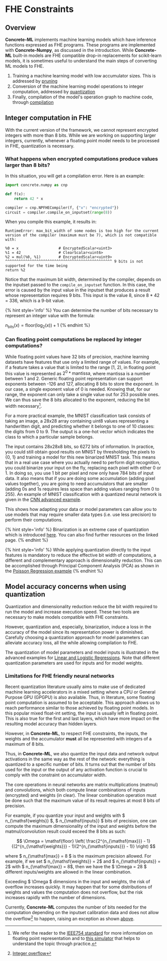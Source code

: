 # FHE Constraints

## Overview

**Concrete-ML** implements machine learning models which have inference functions expressed as FHE programs. These programs
are implemented with **Concrete-Numpy**, as discussed in the introduction. While **Concrete-ML** built-in models
are FHE compatible drop-in replacements for scikit-learn models, it is sometimes useful to understand the main steps of
converting ML models to FHE.

1. Training a machine learning model with low accumulator sizes. This is addressed by [pruning](pruning.md)
1. Conversion of the machine learning model operations to integer computation, addressed by [quantization](quantization.md)
1. Finally, compilation of the model's operation graph to machine code, through [compilation](compilation.md)

## Integer computation in FHE

With the current version of the framework, we cannot represent encrypted integers with more than 8 bits. While we are working on supporting larger integers, currently, whenever a floating point model needs to be processed in FHE, quantization is necessary.

### What happens when encrypted computations produce values larger than 8 bits?

In this situation, you will get a compilation error. Here is an example:

<!--pytest-codeblocks:skip-->

```python
import concrete.numpy as cnp

def f(x):
    return 42 * x

compiler = cnp.NPFHECompiler(f, {"x": "encrypted"})
circuit = compiler.compile_on_inputset(range(8))
```

When you compile this example, it results in:

```
RuntimeError: max_bit_width of some nodes is too high for the current version of the compiler (maximum must be 7), which is not compatible with:

%0 = x                  # EncryptedScalar<uint3>
%1 = 42                 # ClearScalar<uint6>
%2 = mul(%0, %1)        # EncryptedScalar<uint9>
^^^^^^^^^^^^^^^^^^^^^^^^^^^^^^^^^^^^^^^^^^^^^^^^ 9 bits is not supported for the time being
return %2
```

Notice that the maximum bit width, determined by the compiler, depends on the inputset passed to the `compile_on_inputset` function. In this case, the error is caused by the input value in the inputset that produces a result whose representation requires 9 bits. This input is the value 8, since 8 * 42 = 336, which is a 9-bit value.

{% hint style='info' %}
You can determine the number of bits necessary to represent an integer value with the formula:

$n_{\mathsf{bits}}(x) = \mathsf{floor}(\mathsf{log}_2(x)) + 1$
{% endhint %}

### Can floating point computations be replaced by integer computations?

While floating point values have 32 bits of precision, machine learning datasets have features that use only a limited range of values. For example, if a feature takes a value that is limited to the range \[1, 2), in floating point this value is represented as $2^0 * \mathsf{mantissa}$, where $\mathsf{mantissa}$ is a number between 1 and 2. Generic floating point representation can support exponents between -126 and 127, allocating 8 bits to store the exponent. In our case, a single exponent value of 0 is needed. Knowing that, for our range, the exponent can only take a single value out for 253 possible ones. We can thus save the 8 bits allocated to the exponent, reducing the bit width necessary[^2].

For a more practical example, the MNIST classification task consists of taking an image, a 28x28 array containing uint8 values representing a handwritten digit, and predicting whether it belongs to one of 10 classes: the digits from 0 to 9. The output is a one-hot vector which indicates the class to which a particular sample belongs.

The input contains 28x28x8 bits, so 6272 bits of information. In practice, you could still obtain good results on MNIST by thresholding the pixels to {0, 1} and training a model for this new binarized MNIST task. This means that in a real use case where you actually need to perform digit recognition, you could binarize your input on the fly, replacing each pixel with either 0 or 1. In doing so, you use 1 bit per pixel and now only have 784 bits of input data. It also means that if you are doing some accumulation (adding pixel values together), you are going to need accumulators that are smaller (adding 0s and 1s requires less space than adding values ranging from 0 to 255). An example of MNIST classification with a quantized neural network is given in the [CNN advanced example](advanced_examples.md).

This shows how adapting your data or model parameters can allow you to use models that may require smaller data types (i.e. use less precision) to perform their computations.

{% hint style='info' %}
Binarization is an extreme case of quantization which is introduced [here](quantization.md). You can also find further resources on the linked page.
{% endhint %}

{% hint style='info' %}
While applying quantization directly to the input features is mandatory to reduce the effective bit width of computations, a different and complementary approach is dimensionality reduction. This can be accomplished through Principal Component Analysis (PCA) as shown in the [Poisson Regression example](advanced_examples.md)
{% endhint %}

## Model accuracy concerns when using quantization

Quantization and dimensionality reduction reduce the bit width required to run the model and increase execution speed. These two tools are necessary to make models compatible with FHE constraints.

However, quantization and, especially, binarization, induce a loss in the accuracy of the model since its representation power is diminished. Carefully choosing a quantization approach for model parameters can alleviate accuracy loss, all the while allowing compilation to FHE.

The quantization of model parameters and model inputs is illustrated in the advanced examples for [Linear and Logistic Regressions](advanced_examples.md). Note that different quantization parameters are used for inputs and for model weights.

### Limitations for FHE friendly neural networks

Recent quantization literature usually aims to make use of dedicated machine learning accelerators in a mixed setting where a CPU or General Purpose GPU (GPGPU) is also available. Thus, in literature, some floating point computation is assumed to be acceptable. This approach allows us to reach performance similar to those achieved by floating point models. In this popular mixed float-int setting, the input is usually left in floating point. This is also true for the first and last layers, which have more impact on the resulting model accuracy than hidden layers.

However, in **Concrete-ML**, to respect FHE constraints, the inputs, the weights and the accumulator **must** all be represented with integers of a maximum of 8 bits.

Thus, in **Concrete-ML**, we also quantize the input data and network output activations in the same way as the rest of the network: everything is quantized to a specific number of bits. It turns out that the number of bits used for the input or the output of any activation function is crucial to comply with the constraint on accumulator width.

The core operations in neural networks are matrix multiplications (matmul) and convolutions, which both compute linear combinations of inputs (encrypted) and weights (in clear). The linear combination operation must be done such that the maximum value of its result requires at most 8 bits of precision.

For example, if you quantize your input and weights with $ n_{\mathsf{weights}} $, $ n_{\mathsf{inputs}} $  bits of precision, one can compute the maximum dimensionality of the input and weights before the matmul/convolution result could exceed the 8 bits as such:

$$ \Omega = \mathsf{floor} \left( \frac{2^{n_{\mathsf{max}}} - 1}{(2^{n_{\mathsf{weights}}} - 1)(2^{n_{\mathsf{inputs}}} - 1)} \right) $$

where $ n_{\mathsf{max}} = 8 $ is the maximum precision allowed. For example, if we set $ n_{\mathsf{weights}} = 2$ and $ n_{\mathsf{inputs}} = 2$ with $ n_{\mathsf{max}} = 8$, then we have the $ \Omega = 28 $ different inputs/weights are allowed in the linear combination.

Exceeding $ \Omega $ dimensions in the input and weights, the risk of overflow increases quickly. It may happen that for some distributions of weights and values the computation does not overflow, but the risk increases rapidly with the number of dimensions.

Currently, **Concrete-ML** computes the number of bits needed for the computation depending on the inputset calibration data and does not allow the overflow[^1] to happen, raising an exception as shown [above](./fhe_constraints.md#what-happens-when-encrypted-computations-produce-values-larger-than-8-bits).

[^2]: We refer the reader to the [IEEE754 standard](https://en.wikipedia.org/wiki/IEEE_754) for more information on floating point representation and to [this simulator](https://www.h-schmidt.net/FloatConverter/IEEE754.html) that helps to understand the topic through practice.

[^1]: [Integer overflow](https://en.wikipedia.org/wiki/Integer_overflow)
